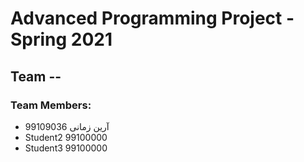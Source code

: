# Advanced Programming Project - Spring 2021
## Team --

### Team Members:
- آرین زمانی 99109036
- Student2 99100000
- Student3 99100000
